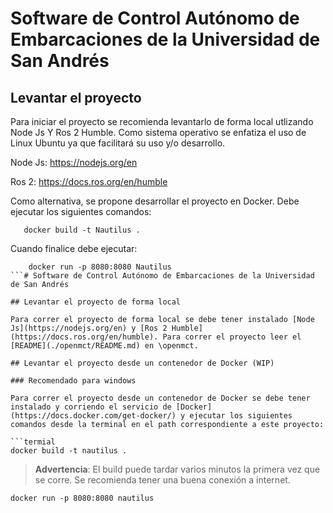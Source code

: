 # Software de Control Autónomo de Embarcaciones de la Universidad de San Andrés

## Levantar el proyecto 
 Para iniciar el proyecto se recomienda levantarlo de forma local utlizando Node Js Y Ros 2 Humble. Como sistema operativo se enfatiza el uso de Linux Ubuntu ya que facilitará su uso y/o desarrollo.

 Node Js: https://nodejs.org/en
 
 Ros 2: https://docs.ros.org/en/humble

 Como alternativa, se propone desarrollar el proyecto en Docker.
    Debe ejecutar los siguientes comandos:
 ``` 
    docker build -t Nautilus .
```

Cuando finalice debe ejecutar:

```
    docker run -p 8080:8080 Nautilus
```# Software de Control Autónomo de Embarcaciones de la Universidad de San Andrés

## Levantar el proyecto de forma local

Para correr el proyecto de forma local se debe tener instalado [Node Js](https://nodejs.org/en) y [Ros 2 Humble](https://docs.ros.org/en/humble). Para correr el proyecto leer el [README](./openmct/README.md) en \openmct.

## Levantar el proyecto desde un contenedor de Docker (WIP)

### Recomendado para windows

Para correr el proyecto desde un contenedor de Docker se debe tener instalado y corriendo el servicio de [Docker](https://docs.docker.com/get-docker/) y ejecutar los siguientes comandos desde la terminal en el path correspondiente a este proyecto:

```termial
docker build -t nautilus .
```

> **Advertencia**: El build puede tardar varios minutos la primera vez que se corre. Se recomienda tener una buena conexión a internet.

```terminal
docker run -p 8080:8080 nautilus
```
